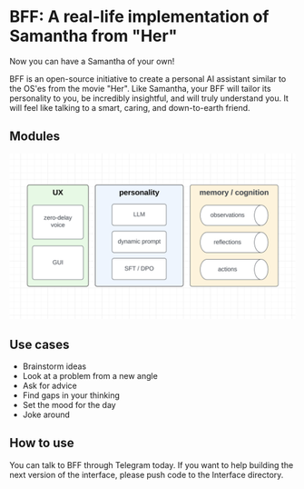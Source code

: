 # BFF: A real-life implementation of Samantha from "Her"

Now you can have a Samantha of your own! 

BFF is an open-source initiative to create a personal AI assistant similar to the OS'es from the movie "Her". Like Samantha, your BFF will tailor its personality to you, be incredibly insightful, and will truly understand you. It will feel like talking to a smart, caring, and down-to-earth friend.

## Modules

![BFF modules](/images/bff-modules.png "BFF modules")

## Use cases
- Brainstorm ideas
- Look at a problem from a new angle
- Ask for advice
- Find gaps in your thinking
- Set the mood for the day
- Joke around

## How to use

You can talk to BFF through Telegram today. If you want to help building the next version of the interface, please push code to the Interface directory.

